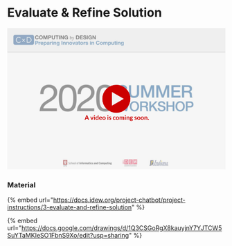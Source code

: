 # Evaluate & Refine Solution

![](../../.gitbook/assets/vidcoming-welcome.png)

### Material

{% embed url="https://docs.idew.org/project-chatbot/project-instructions/3-evaluate-and-refine-solution" %}

{% embed url="https://docs.google.com/drawings/d/1Q3CSGoRgX8kauyjnY7YJTCW5SuYTaMKIeSO1FbnS9Xo/edit?usp=sharing" %}



